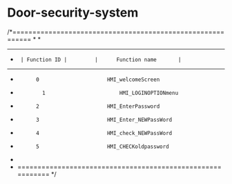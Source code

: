 # Door-security-system 

/*===========================================================
 *
 *
 * 		 ************ 			 **************************
 * 	    | Function ID | 		|      Function name       |
 * 		 ************            **************************
 * 		     0						HMI_welcomeScreen
 * 			   1 						HMI_LOGINOPTIONmenu
 * 		     2 						HMI_EnterPassword
 * 		     3						HMI_Enter_NEWPassWord
 * 		     4						HMI_check_NEWPassWord
 * 		     5						HMI_CHECKoldpassword
 *
 * =========================================================== */

